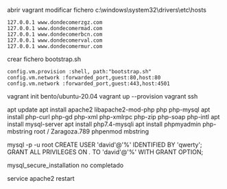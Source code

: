 abrir vagrant
modificar fichero c:\windows\system32\drivers\etc\hosts

    127.0.0.1 www.dondecomerzgz.com
    127.0.0.1 www.dondecomermad.com
    127.0.0.1 www.dondecomerbcn.com
    127.0.0.1 www.dondecomerval.com
    127.0.0.1 www.dondecomermur.com


crear fichero bootstrap.sh

    config.vm.provision :shell, path:"bootstrap.sh"
    config.vm.network :forwarded_port,guest:80,host:80
    config.vm.network :forwarded_port,guest:443,host:4501

vagrant init bento/ubuntu-20.04
vagrant up --provision
vagrant ssh

apt update
apt install apache2 libapache2-mod-php php php-mysql
apt install php-curl php-gd php-xml php-xmlrpc php-zip php-soap php-intl
apt install mysql-server
apt install php7.4-mysqli
apt install phpmyadmin php-mbstring    root / Zaragoza.789
phpenmod mbstring

mysql -p -u root
    CREATE USER 'david'@'%' IDENTIFIED BY 'qwerty';
    GRANT ALL PRIVILEGES ON *.* TO 'david'@'%' WITH GRANT OPTION;


mysql_secure_installation   no completado






service apache2 restart

